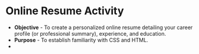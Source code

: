 # Online Resume Activity

* **Objective** - To create a personalized online resume detailing your career profile (or professional summary), experience, and education.
* **Purpose** - To establish familiarity with CSS and HTML.
*



